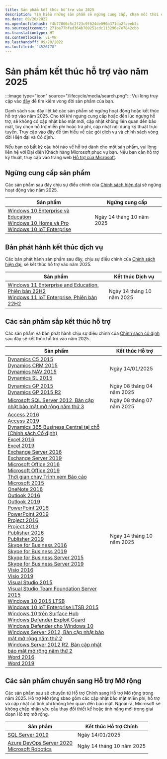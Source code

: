 ```yaml
---
title: Sản phẩm kết thúc hỗ trợ vào 2025
description: Tìm hiểu những sản phẩm sẽ ngừng cung cấp, chạm mốc thời điểm kết thúc hỗ trợ hoặc chuyển từ hỗ trợ chính sang hỗ trợ mở rộng vào năm 2025.
ms.date: 09/20/2022
ms.openlocfilehash: f4b77006c5c2f23c9f624de090a371da2fceeb2c
ms.sourcegitcommit: 271be77bfed364b789251cdc113296e7e7842cbb
ms.translationtype: HT
ms.contentlocale: vi-VN
ms.lasthandoff: 09/20/2022
ms.locfileid: "4526178"
---
```

# <a name="products-ending-support-in-2025"></a>Sản phẩm kết thúc hỗ trợ vào năm 2025

:::image type="icon" source="/lifecycle/media/search.png":::
Vui lòng truy cập vào [đây](/lifecycle/products/) để tìm kiếm vòng đời sản phẩm của bạn.

Danh sách sau đây liệt kê các sản phẩm sẽ ngừng hoạt động hoặc kết thúc hỗ trợ vào năm 2025. Cho tới khi ngưng cung cấp hoặc đến lúc ngưng hỗ trợ, sẽ không có cập nhật bảo mật mới, cập nhật không liên quan đến bảo mật, tùy chọn hỗ trợ miễn phí hoặc trả phí, cập nhật nội dung kỹ thuật trực tuyến. Truy cập vào [đây](/lifecycle/overview/product-end-of-support-overview) để tìm hiểu về các gói dịch vụ và chính sách vòng đời Hiện đại và Cố định.

Nếu bạn có bất kỳ câu hỏi nào về hỗ trợ dành cho một sản phẩm, vui lòng liên hệ với Đại diện Khách hàng Microsoft phục vụ bạn. Nếu bạn cần hỗ trợ kỹ thuật, truy cập vào trang web [Hỗ trợ của Microsoft](https://support.microsoft.com/contactus/?ws=support).

## <a name="product-retirements"></a>Ngừng cung cấp sản phẩm

Các sản phẩm sau đây chịu sự điều chỉnh của [Chính sách hiện đại](/lifecycle/policies/modern) sẽ ngừng hoạt động vào năm 2025.

| Sản phẩm | Ngừng cung cấp |
| --- | --- |
| [Windows 10 Enterprise và Education](/lifecycle/products/windows-10-enterprise-and-education?branch=live)<br>[Windows 10 Home và Pro](/lifecycle/products/windows-10-home-and-pro?branch=live)<br>[Windows 10 IoT Enterprise](/lifecycle/products/windows-10-iot-enterprise?branch=live)<br> | Ngày 14 tháng 10 năm 2025 |


## <a name="release-end-of-servicing"></a>Bản phát hành kết thúc dịch vụ

Các bản phát hành sản phẩm sau đây, chịu sự điều chỉnh của [Chính sách hiện đại](/lifecycle/policies/modern), sẽ kết thúc hỗ trợ vào năm 2025.

| Sản phẩm | Kết thúc Dịch vụ |
| --- | --- |
| [Windows 11 Enterprise and Education, Phiên bản 22H2](/lifecycle/products/windows-11-enterprise-and-education?branch=live)<br>[Windows 11 IoT Enterprise, Phiên bản 22H2](/lifecycle/products/windows-11-iot-enterprise?branch=live)<br> | Ngày 14 tháng 10 năm 2025 |


## <a name="products-reaching-end-of-support"></a>Các sản phẩm sắp kết thúc hỗ trợ

Các sản phẩm và bản phát hành chịu sự điều chỉnh của [Chính sách cố định](/lifecycle/policies/fixed) sau đây sẽ kết thúc hỗ trợ vào năm 2025.

| Sản phẩm | Kết thúc Hỗ trợ |
| --- | --- |
| [Dynamics C5 2015](/lifecycle/products/dynamics-c5-2015?branch=live)<br>[Dynamics CRM 2015](/lifecycle/products/dynamics-crm-2015?branch=live)<br>[Dynamics NAV 2015](/lifecycle/products/dynamics-nav-2015?branch=live)<br>[Dynamics SL 2015](/lifecycle/products/dynamics-sl-2015?branch=live)<br> | Ngày 14/01/2025 |
| [Dynamics GP 2015](/lifecycle/products/dynamics-gp-2015?branch=live)<br>[Dynamics GP 2015 R2](/lifecycle/products/dynamics-gp-2015-r2?branch=live)<br> | Ngày 08 tháng 04 năm 2025 |
| [Microsoft SQL Server 2012, Bản cập nhật bảo mật mở rộng năm thứ 3](/lifecycle/products/microsoft-sql-server-2012?branch=live)<br> | Ngày 08 tháng 07 năm 2025 |
| [Access 2016](/lifecycle/products/access-2016?branch=live)<br>[Access 2019](/lifecycle/products/access-2019?branch=live)<br>[Dynamics 365 Business Central tại chỗ (Chính sách Cố định)](/lifecycle/products/dynamics-365-business-central-onpremises-fixed-policy?branch=live)<br>[Excel 2016](/lifecycle/products/excel-2016?branch=live)<br>[Excel 2019](/lifecycle/products/excel-2019?branch=live)<br>[Exchange Server 2016](/lifecycle/products/exchange-server-2016?branch=live)<br>[Exchange Server 2019](/lifecycle/products/exchange-server-2019?branch=live)<br>[Microsoft Office 2016](/lifecycle/products/microsoft-office-2016?branch=live)<br>[Microsoft Office 2019](/lifecycle/products/microsoft-office-2019?branch=live)<br>[Thời gian chạy Trình xem Báo cáo Microsoft 2015](/lifecycle/products/microsoft-report-viewer-2015-runtime?branch=live)<br>[OneNote 2016](/lifecycle/products/onenote-2016?branch=live)<br>[Outlook 2016](/lifecycle/products/outlook-2016?branch=live)<br>[Outlook 2019](/lifecycle/products/outlook-2019?branch=live)<br>[PowerPoint 2016](/lifecycle/products/powerpoint-2016?branch=live)<br>[PowerPoint 2019](/lifecycle/products/powerpoint-2019?branch=live)<br>[Project 2016](/lifecycle/products/project-2016?branch=live)<br>[Project 2019](/lifecycle/products/project-2019?branch=live)<br>[Publisher 2016](/lifecycle/products/publisher-2016?branch=live)<br>[Publisher 2019](/lifecycle/products/publisher-2019?branch=live)<br>[Skype for Business 2016](/lifecycle/products/skype-for-business-2016?branch=live)<br>[Skype for Business 2019](/lifecycle/products/skype-for-business-2019?branch=live)<br>[Skype for Business Server 2015](/lifecycle/products/skype-for-business-server-2015?branch=live)<br>[Skype for Business Server 2019](/lifecycle/products/skype-for-business-server-2019?branch=live)<br>[Visio 2016](/lifecycle/products/visio-2016?branch=live)<br>[Visio 2019](/lifecycle/products/visio-2019?branch=live)<br>[Visual Studio 2015](/lifecycle/products/visual-studio-2015?branch=live)<br>[Visual Studio Team Foundation Server 2015](/lifecycle/products/visual-studio-team-foundation-server-2015?branch=live)<br>[Windows 10 2015 LTSB](/lifecycle/products/windows-10-2015-ltsb?branch=live)<br>[Windows 10 IoT Enterprise LTSB 2015](/lifecycle/products/windows-10-iot-enterprise-ltsb-2015?branch=live)<br>[Windows 10 trên Surface Hub](/lifecycle/products/windows-10-on-surface-hub?branch=live)<br>[Windows Defender Exploit Guard](/lifecycle/products/windows-defender-exploit-guard?branch=live)<br>[Windows Defender cho Windows 10](/lifecycle/products/windows-defender-for-windows-10?branch=live)<br>[Windows Server 2012, Bản cập nhật bảo mật mở rộng năm thứ 2](/lifecycle/products/windows-server-2012?branch=live)<br>[Windows Server 2012 R2, Bản cập nhật bảo mật mở rộng năm thứ 2](/lifecycle/products/windows-server-2012-r2?branch=live)<br>[Word 2016](/lifecycle/products/word-2016?branch=live)<br>[Word 2019](/lifecycle/products/word-2019?branch=live)<br> | Ngày 14 tháng 10 năm 2025 |


## <a name="products-moving-to-extended-support"></a>Các sản phẩm chuyển sang Hỗ trợ Mở rộng

Các sản phẩm sau sẽ chuyển từ Hỗ trợ Chính sang Hỗ trợ Mở rộng trong năm 2025. Hỗ trợ Mở rộng sbao gồm các cập nhật bảo mật miễn phí, hỗ trợ và cập nhật có tính phí không liên quan đến bảo mật. Ngoài ra, Microsoft sẽ không chấp nhận yêu cầu thay đổi thiết kế hoặc tính năng mới trong giai đoạn Hỗ trợ mở rộng.

| Sản phẩm | Kết thúc Hỗ trợ Chính |
| --- | --- |
| [SQL Server 2019](/lifecycle/products/sql-server-2019?branch=live)<br> | Ngày 14/01/2025 |
| [Azure DevOps Server 2020](/lifecycle/products/azure-devops-server-2020?branch=live)<br>[Microsoft Robotics](/lifecycle/products/microsoft-robotics?branch=live)<br> | Ngày 14 tháng 10 năm 2025 |
